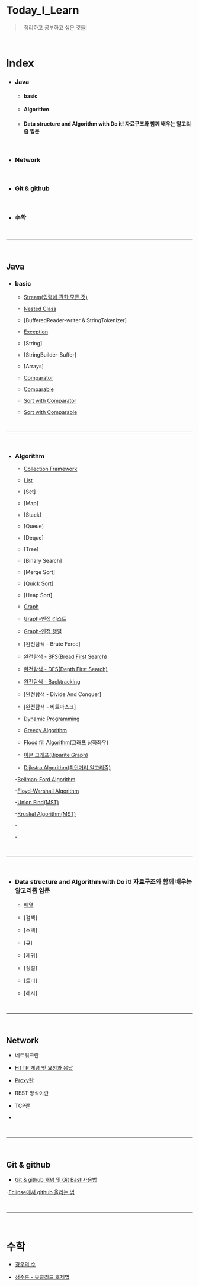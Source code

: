 # Today_I_Learn
> &nbsp; 정리하고 공부하고 싶은 것들!

<br>

# Index

- ### Java
   - #### basic
   
   - #### Algorithm
   
   - #### Data structure and Algorithm with Do it! 자료구조와 함께 배우는 알고리즘 입문

<br>

- ### Network

<br>

- ### Git & github

    
<br>

- ### 수학


<br>

<hr>

<br>  

 

## Java

- ### basic
  - [Stream(입력에 관한 모든 것)](https://github.com/OOOIOOOIO/Today_I_Learn/blob/master/basic/Stream(%EC%9E%85%EB%A0%A5%EC%97%90%20%EA%B4%80%ED%95%9C%20%EB%AA%A8%EB%93%A0%20%EA%B2%83).md) 

  - [Nested Class](https://github.com/OOOIOOOIO/Today_I_Learn/blob/master/basic/Nested%20Class.md)
  
  - [BufferedReader-writer & StringTokenizer]
  
  - [Exception](https://github.com/OOOIOOOIO/Today_I_Learn/blob/master/basic/Exception.md)
  
  - [String]
  
  - [StringBuilder-Buffer]
  
  - [Arrays]
  
  - [Comparator](https://github.com/OOOIOOOIO/Today_I_Learn/blob/master/lang%20%26%20util/Comparator.md)
  
  - [Comparable](https://github.com/OOOIOOOIO/Today_I_Learn/blob/master/lang%20%26%20util/Comparable.md)
 
  - [Sort with Comparator](https://github.com/OOOIOOOIO/Today_I_Learn/blob/master/lang%20%26%20util/Sort%20with%20Comparator.md)
  
  - [Sort with Comparable](https://github.com/OOOIOOOIO/Today_I_Learn/blob/master/lang%20&%20util/Sort%20with%20Comparable.md)
 
<br>

<hr>

<br>  


- ### Algorithm
  
  - [Collection Framework](https://github.com/OOOIOOOIO/Today_I_Learn_With_JAVA/blob/master/Collection%20%26%20Collections%20%26%20Data%20Structure/Collection%20Framework.md)
  
  - [List](https://github.com/OOOIOOOIO/Today_I_Learn_With_JAVA/blob/master/Collection%20&%20Collections%20&%20Data%20Structure/List.md)
  
  - [Set]
  
  - [Map]
  
  - [Stack]
  
  - [Queue]
    
  - [Deque]
  
  - [Tree]
  
  - [Binary Search]
  
  - [Merge Sort]
  
  - [Quick Sort]
  
  - [Heap Sort]

  - [Graph](https://github.com/OOOIOOOIO/Today_I_Learn_With_JAVA/blob/master/Collection%20%26%20Collections/Graph.md)
  
  - [Graph-인접 리스트](https://github.com/OOOIOOOIO/Today_I_Learn_With_JAVA/blob/master/Collection%20%26%20Collections%20%26%20Data%20Structure/Graph%20-%EC%9D%B8%EC%A0%91%20%EB%A6%AC%EC%8A%A4%ED%8A%B8.md)
  
  - [Graph-인접 행렬](https://github.com/OOOIOOOIO/Today_I_Learn_With_JAVA/blob/master/Collection%20%26%20Collections%20%26%20Data%20Structure/Graph%20-%EC%9D%B8%EC%A0%91%20%ED%96%89%EB%A0%AC.md)

  
  - [완전탐색 - Brute Force]
  
  - [완전탐색 - BFS(Bread First Search)](https://github.com/OOOIOOOIO/Today_I_Learn_With_JAVA/blob/master/Algorithm/%EC%99%84%EC%A0%84%ED%83%90%EC%83%89%20-%20BFS(Bread%20First%20Search).md)
  
  - [완전탐색 - DFS(Depth First Search)](https://github.com/OOOIOOOIO/Today_I_Learn_With_JAVA/blob/master/Algorithm/%EC%99%84%EC%A0%84%ED%83%90%EC%83%89%20-%20DFS(Depth%20First%20Search).md)
  
  - [완전탐색 - Backtracking](https://github.com/OOOIOOOIO/Today_I_Learn/blob/master/Algorithm/%EC%99%84%EC%A0%84%ED%83%90%EC%83%89%20-%20Backtracking.md)
  
  - [완전탐색 - Divide And Conquer]
  
  - [완전탐색 - 비트마스크]
  
  - [Dynamic Programming](https://github.com/OOOIOOOIO/Today_I_Learn/blob/master/Algorithm/Dynamic%20Programming.md)
  
  - [Greedy Algorithm](https://github.com/OOOIOOOIO/Today_I_Learn/blob/master/Algorithm/Greed%20Algorithm.md)
  
  - [Flood fill Algorithm(그래프 상하좌우)](https://github.com/OOOIOOOIO/Today_I_Learn/tree/master/Algorithm)
  
  - [이분 그래프(Biparite Graph)](https://github.com/OOOIOOOIO/Today_I_Learn/blob/master/Algorithm/%EC%9D%B4%EB%B6%84%20%EA%B7%B8%EB%9E%98%ED%94%84(Biparite%20Graph).md)

  - [Dijkstra Algorithm(최단거리 알고리즘)](https://github.com/OOOIOOOIO/Today_I_Learn/blob/master/Algorithm/Dijkstra%20Algorithm.md)
  
  -[Bellman-Ford Algorithm](https://github.com/OOOIOOOIO/Today_I_Learn/blob/master/Algorithm/Bellman%20Ford%20Algorithm.md)
  
  -[Floyd-Warshall Algorithm](https://github.com/OOOIOOOIO/Today_I_Learn/blob/master/Algorithm/Floyd%20Warshall%20Algorithm.md)
  
  -[Union Find(MST)](https://github.com/OOOIOOOIO/Today_I_Learn/blob/master/Algorithm/Union%20Find(MST).md)
  
  -[Kruskal Algorithm(MST)](https://github.com/OOOIOOOIO/Today_I_Learn/blob/master/Algorithm/Kruskal%20Algorithm(MST).md)
  
  
  -[]()
  
  -[]()

<br>

<hr>

<br>  

- ### Data structure and Algorithm with Do it! 자료구조와 함께 배우는 알고리즘 입문
  - [배열](https://github.com/OOOIOOOIO/Today_I_Learn/tree/master/Data%20structure%20and%20Algorithm%20with%20Do%20it!%20%EC%9E%90%EB%A3%8C%EA%B5%AC%EC%A1%B0%EC%99%80%20%ED%95%A8%EA%BB%98%20%EB%B0%B0%EC%9A%B0%EB%8A%94%20%EC%95%8C%EA%B3%A0%EB%A6%AC%EC%A6%98%20%EC%9E%85%EB%AC%B8/%EB%B0%B0%EC%97%B4)
  
  - [검색]
  
  - [스택]
  
  - [큐]
  
  - [재귀]
  
  - [정렬]
  
  - [트리]
  
  - [해시]
  
<br>

<hr>

<br>  

## Network
- 네트워크란

- [HTTP 개념 및 요청과 응답](https://github.com/OOOIOOOIO/Today_I_Learn/blob/master/Network/HTTP%20%EA%B0%9C%EB%85%90%20%EB%B0%8F%20%EC%9A%94%EC%B2%AD%EA%B3%BC%20%EC%9D%91%EB%8B%B5.md)

- [Proxy란](https://github.com/OOOIOOOIO/Today_I_Learn/blob/master/Network/Proxy%EB%9E%80.md)

- REST 방식이란

- TCP란

-

<br>

<hr>

<br>  


## Git & github
- [Git & github 개념 및 Git Bash사용법](https://github.com/OOOIOOOIO/Today_I_Learn/blob/master/Git%20%26%20github%20%EA%B0%9C%EB%85%90%20%EB%B0%8F%20Git%20Bash%EC%82%AC%EC%9A%A9%EB%B2%95.md)

-[Eclipse에서 github 올리는 법](https://github.com/OOOIOOOIO/Today_I_Learn/blob/master/Git%20%26%20github/Eclipse%EC%97%90%EC%84%9C%20github%20%EC%98%AC%EB%A6%AC%EB%8A%94%20%EB%B2%95.md)

<br>

<hr>

<br> 

# 수학

  - [경우의 수](https://github.com/OOOIOOOIO/Today_I_Learn/blob/master/%EC%88%98%ED%95%99/%EA%B2%BD%EC%9A%B0%EC%9D%98%20%EC%88%98.md)
  
  - [정수론 - 유클리드 호제법](https://github.com/OOOIOOOIO/Today_I_Learn/blob/master/%EC%88%98%ED%95%99/%EC%A0%95%EC%88%98%EB%A1%A0%20-%20%EC%9C%A0%ED%81%B4%EB%A6%AC%EB%93%9C%20%ED%98%B8%EC%A0%9C%EB%B2%95.md)
